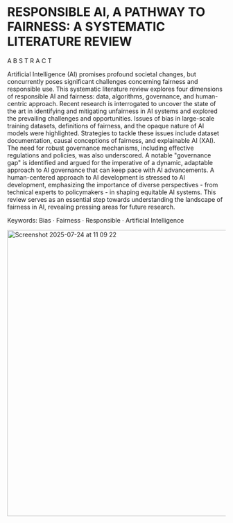 # RESPONSIBLE AI, A PATHWAY TO FAIRNESS: A SYSTEMATIC LITERATURE REVIEW

A B S T R A C T

Artificial Intelligence (AI) promises profound societal changes, but concurrently poses significant challenges concerning fairness and responsible use. This systematic literature review explores four dimensions of responsible AI and fairness: data, algorithms, governance, and human-centric approach. Recent research is interrogated to uncover the state of the art in identifying and mitigating unfairness in AI systems and explored the prevailing challenges and opportunities. Issues of bias in large-scale training datasets, definitions of fairness, and the opaque nature of AI models were highlighted. Strategies to tackle these issues include dataset documentation, causal conceptions of fairness, and explainable AI (XAI). The need for robust governance mechanisms, including effective regulations and policies, was also underscored. A notable "governance gap" is identified and argued for the imperative of a dynamic, adaptable approach to AI governance that can keep pace with AI advancements. A human-centered approach to AI development is stressed to AI development, emphasizing the importance of diverse perspectives - from technical experts to policymakers - in shaping equitable AI systems. This review serves as an essential step towards understanding the landscape of fairness in AI, revealing pressing areas for future research.

Keywords: Bias · Fairness · Responsible · Artificial Intelligence

<img width="785" height="660" alt="Screenshot 2025-07-24 at 11 09 22" src="https://github.com/user-attachments/assets/bca7c120-18f2-4567-b2a7-f6fb7acfcf21" />

